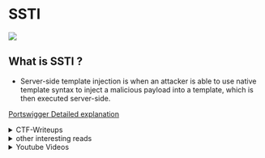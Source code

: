 # SSTI
![](ssrf.png)
## What is SSTI ?

- Server-side template injection is when an attacker is able to use native template syntax to inject a malicious payload into a template, which is then executed server-side.

<a href="https://portswigger.net/web-security/server-side-template-injection">Portswigger Detailed explanation</a>

<details>
  <summary>CTF-Writeups</summary>

## CTF-Writeups 

- [2017](#2017)

- [2018](#2018)

- [2019](#2019)

- [2020](#2020)

- [2021](#2021)
  
- [2022](#2022)

### 2017

- <a href="https://ctf-writeups.ru/2k17/asis-ctf-finals-2017/golem-is-stupid/">Golem is stupid, Asis2017</a>

- [ktrio3 : Shia Labeouf-off!, CSAW Quals](https://ctftime.org/writeup/7580)



### 2018 

- <a href="https://medium.com/bugbountywriteup/angstromctf-2018-web-writeups-part-2-6c1ee586aa64">Abdelkader Belcaid : AngstromCTF 2018, Madlibs</a>


- <a href="https://medium.com/bugbountywriteup/tokyowesterns-ctf-4th-2018-writeup-part-3-1c8510dfad3f">Abdelkader Belcaid
: Tokyowesterns 2018,Shrine</a>

- <a href="https://ctftime.org/writeup/11014">kazkiti :  HackIT CTF 2018,Believers Case</a>

- <a href="https://s0cket7.com/picoctf-web/">s0cket7 : picoctf _flask cards_ </a>

- [kazkiti : TorPy,InCTF](https://ctftime.org/writeup/11519)

- [flawwn : TorPy,InCTF](https://github.com/flawwan/CTF-Writeups/blob/master/inCTF2018/torpy.md)

- [HaboobTeam : SimpleVN](https://github.com/HaboobTeam/BCTF-2018-write-up/raw/master/WEB/SimpleVN.pdf)


### 2019

- <a href="https://medium.com/bugbountywriteup/x-mas-2019-ctf-write-up-mercenary-hat-factory-ssti-53e82d58829e">Slamat : X-MAS 2019 CTF write-up (Mercenary Hat Factory) SSTI</a>

- <a href="https://hell38vn.wordpress.com/2019/03/05/tamu-ctf2019-science-web/">hell38vn : tamuctf2019 Science</a>

- <a href="https://nytr0gen.github.io/writeups/ctf/2019/09/09/defcamp-ctf-quals-2019.html">nytrogen : defcamp quals 2019,Movie Night</a>

- <a href="https://redpwn.net/writeups/picoctf2019/empire2/">redpwn : picoctf _empire2_</a>

- [Terjanq : Scam Generator, JUSTCTF ](https://hackmd.io/@terjanq/justctf_writeups#Scam-generator-web-2-solves-unfixed-amp-1-solve-fixed)

- [Dvd848 : Science,TamuCTF](https://github.com/Dvd848/CTFs/blob/master/2019_TAMUctf/Science.md)

- [noobintheshell : Science, TamuCTF](https://noobintheshell.medium.com/tamuctf2019-writeups-1-360f53008f7a#708a)

- [kazkiti : repeeaaaat, EncryptCTF](https://ctftime.org/writeup/14342)

### 2020 

- <a href="https://github.com/team0se7en/CTF-Writeups/blob/master/csictf2020/web/The_Usual_Suspects/README.md">team0se7en : csictf2020, Usual suspects</a>

- [ahmed : the usual suspects, csictf](https://ahmed-belkahla.me/post/csictf2020/#the-usual-suspects-499pts-32-solves-)

- <a href="https://hackerone.com/reports/895778">nirvana_msu : [H1-2006] CTF Writeup</a>

- <a href="https://noxtal.com/writeups/2020/08/02/hacktivitycon-template-shack/">noxtal : hacktivitycon,template-shack</a>

- [bootplug : http for pros,defcamp](https://github.com/bootplug/writeups/blob/master/2020/defcamp/writeups.md#http-for-pros)

- [st98 : Notes,hexion](https://st98.github.io/diary/posts/2020-04-13-hexion-ctf-2020-online.html#web-881-notes-37-solves)

- [Arashparsa : SimpleFlask, GACTF](https://www.arashparsa.com/gactf/)

- [SamXML : Congenial Octo Couscous, TJCTF](https://drive.google.com/file/d/1SMHzyP9jwN3vslfYU2kejVU-crYfnD8P/view)

- [Kazkiti : Notepad, Zer0pts](https://ctftime.org/writeup/18597)

- [posix : Notepad, Zer0pts](https://blog.p6.is/zer0pts-CTF-2020/)

- [hamayanhamayan : Notepad, Zero0pts](https://blog.hamayanhamayan.com/entry/2020/03/09/131651)

- [v4681d : MicroService, SUSEC](https://ctftime.org/writeup/18951)

- [Ox12A0F : Memehub, Bsides Algiers quals](https://ctftime.org/writeup/25435)

- [justjosef : Faraday, EkoParty](https://ctftime.org/writeup/23840)

- [spotless : Newsletter, VolgaCTF quals](https://spotless.tech/volgactf-2020-qualifier-newsletter.html)

### 2021 

- [guyintheshell : maze,0x41414141](https://www.youtube.com/watch?v=YA8wcG1GL8A)

- [luftenshjaltar : maze,0x41414141](https://luftenshjaltar.info/writeups/0x41414141ctf/web/maze/)

- [Sqrtrev : DMM,DarkCON](https://vuln.live/blog/12)

- [beerpwn : Localization is hard(thymeleaf SSTI),AerpCTF](https://beerpwn.github.io/ctf/2021/aero_CTF/web/Localization_is_hard/)

- [n4sm : Localization is hard,AeroCTF](https://ret2school.github.io/post/localization_is_hard_wu/)

- [isopach : Injection, DCTF](https://isopach.dev/DCTF-2021/#injection)

- [luc : Lotion,Foobar](https://szymanski.ninja/en/ctfwriteups/2021/foobar/lotion/)

- [xxonorg : Injection, DCTF](https://github.com/xxonorg/dCTF2021_Writeup/blob/main/Injection.md)

- [manhnv : Starfleet, CyberApocalypse](https://manhnv.com/2021/04/cyber-apocalypse-2021-web-starfleet-writeup/)

- [ryan-cd : ninja name generator, InterIUT](https://github.com/ryan-cd/ctf/tree/master/2020/interIUT/ninja_name_generator)

- [ianjelot : AgentTester, Nahamcon](https://thegoonies.github.io/2021/03/15/nahamconctf-2021-agent-tester-v2/)

  
### 2022
  
- [hongwei : gotm, LINE CTF](https://hong5489.github.io/2022-03-27-linectf2022/#gotm)
  
- [r4f705 : 1 truth,2 lies. 1337UP LIVE CTF](https://ctftime.org/writeup/32473)
  
- [LazyTitan : Naughty or Nice,HTB CyberSanta](https://github.com/LazyTitan33/CTF-Writeups/blob/main/HTB%20-%20Cyber%20Santa%20is%20Coming%20to%20Town%202021/Web/Naughty%20or%20Nice.md)
  
</details>


<details>
  <summary>other interesting reads</summary>

### other interesting reads 

- <a href="https://we45.com/blog/server-side-template-injection-a-crash-course/">we45 : SSTI Crash Course</a>

- <a href="https://portswigger.net/research/server-side-template-injection">Portswigger : SSTI Research</a>

- <a href="https://book.hacktricks.xyz/pentesting-web/ssti-server-side-template-injection">Hacktricks : SSTI</a>

- <a href="https://musyokaian.medium.com/server-side-template-injection-ssti-afa201f2afbb">Musyoka Ian : SSTI explanation</a>

- <a href="https://www.onsecurity.io/blog/server-side-template-injection-with-jinja2/">onsecurity SSTI with jinja2</a>

- <a href="https://medium.com/@nyomanpradipta120/ssti-in-flask-jinja2-20b068fdaeee">SSTI in flask/jinja2</a>

- <a href="https://blog.cobalt.io/a-pentesters-guide-to-server-side-template-injection-ssti-c5e3998eae68">cobalt : pentesters guide to SSTI</a>

- <a href="https://pequalsnp-team.github.io/cheatsheet/flask-jinja2-ssti">SSTI : cheatsheet</a>

- <a href="https://0x1.gitlab.io/web-security/Server-Side-Template-Injection/">0x1 : SSTI</a>

- <a href="https://github.com/swisskyrepo/PayloadsAllTheThings/tree/master/Server%20Side%20Template%20Injection#jinja2">PayloadAllTheThings : SSTI</a>

- [Jinja2 SSTI Filter bypass](https://medium.com/@nyomanpradipta120/jinja2-ssti-filter-bypasses-a8d3eb7b000f)

- [0day : JInja2 template injection filter bypasses](https://0day.work/jinja2-template-injection-filter-bypasses/)

- [acunetix : exploiting ssti in thymeleaf](https://www.acunetix.com/blog/web-security-zone/exploiting-ssti-in-thymeleaf/)

- [veracode : Spring-view manipulation vulnerability](https://www.veracode.com/blog/secure-development/spring-view-manipulation-vulnerability)

- [Hacktricks : thymeleaf java SSTI](https://book.hacktricks.xyz/pentesting-web/ssti-server-side-template-injection#thymeleaf-java)

- [posix :Python-SSTI-exploitable-classes ](https://blog.p6.is/Python-SSTI-exploitable-classes/)

</details>


<details>
  <summary>Youtube Videos</summary>
  
### Youtube Videos 

- <a href="https://www.youtube.com/watch?v=SN6EVIG4c-0">Pwnfunction : SSTI Explained</a>

- <a href="https://www.youtube.com/watch?v=WNo0GJl0Keo">Sam : SSTI</a>

- <a href="https://www.youtube.com/watch?v=jRiz8Yg9vbA">Cobalt : SSTI all-in-one</a>

</details>
